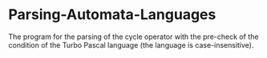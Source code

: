 # Parsing-Automata-Languages
The program for the parsing of the cycle operator with the pre-check of the condition of the Turbo Pascal language (the language is case-insensitive).
